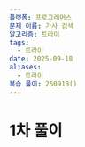 ```yaml
---
플랫폼: 프로그래머스
문제 이름: 가사 검색
알고리즘: 트라이
tags:
  - 트라이
date: 2025-09-18
aliases:
  - 트라이
복습 풀이: 250918()
---
```

# 1차 풀이
```java

```